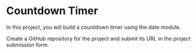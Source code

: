 # Countdown Timer
In this project, you will build a countdown timer using the date module.

Create a GitHub repository for the project and submit its URL in the project submission form.